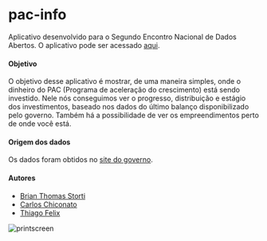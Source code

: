 # pac-info

Aplicativo desenvolvido para o Segundo Encontro Nacional de Dados Abertos.
O aplicativo pode ser acessado [aqui](http://pac-info.herokuapp.com).

#### Objetivo
O objetivo desse aplicativo é mostrar, de uma maneira simples, onde o dinheiro do
PAC (Programa de aceleração do crescimento) está sendo investido. Nele nós conseguimos
ver o progresso, distribuição e estágio dos investimentos, baseado nos dados do último
balanço disponibilizado pelo governo. Também há a possibilidade de ver os empreendimentos
perto de onde você está.

#### Origem dos dados
Os dados foram obtidos no [site do governo](http://dados.gov.br/dataset/obras-do-pac-programa-de-aceleracao-do-crescimento).

#### Autores
* [Brian Thomas Storti](http://github.com/brianstorti)
* [Carlos Chiconato](http://github.com/cachiconato)
* [Thiago Felix](http://github.com/thiagofelix)

![printscreen](http://imageshack.com/a/img849/3829/iqzn.png)
